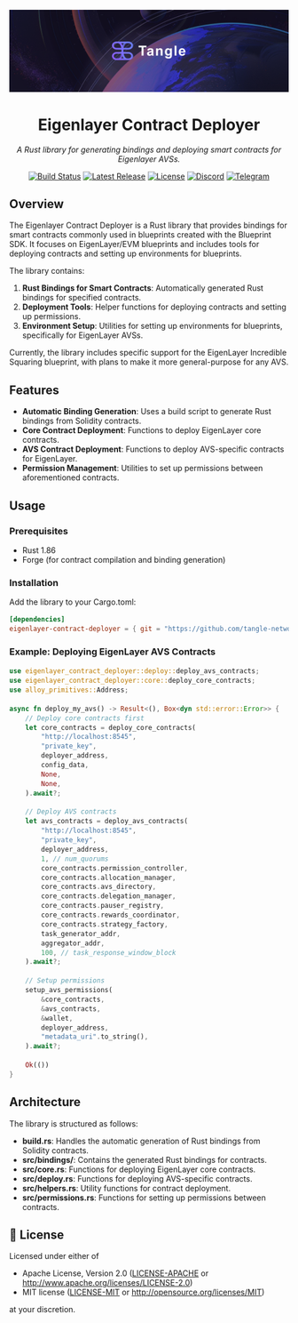 ![Tangle Network Banner](https://raw.githubusercontent.com/tangle-network/tangle/refs/heads/main/assets/Tangle%20%20Banner.png)

<h1 align="center">Eigenlayer Contract Deployer</h1>

<p align="center"><em>A Rust library for generating bindings and deploying smart contracts for Eigenlayer AVSs.</em></p>

<p align="center">
  <a href="https://github.com/tangle-network/eigenlayer-contract-deployer/actions"><img src="https://img.shields.io/github/actions/workflow/status/tangle-network/eigenlayer-contract-deployer/ci.yml?branch=main&logo=github" alt="Build Status"></a>
  <a href="https://github.com/tangle-network/eigenlayer-contract-deployer/releases"><img src="https://img.shields.io/github/v/release/tangle-network/eigenlayer-contract-deployer?sort=semver&display_name=release" alt="Latest Release"></a>
  <a href="https://github.com/tangle-network/eigenlayer-contract-deployer/blob/main/LICENSE"><img src="https://img.shields.io/github/license/tangle-network/eigenlayer-contract-deployer" alt="License"></a>
  <a href="https://discord.com/invite/cv8EfJu3Tn"><img src="https://img.shields.io/discord/833784453251596298?label=Discord" alt="Discord"></a>
  <a href="https://t.me/tanglenet"><img src="https://img.shields.io/endpoint?color=neon&url=https%3A%2F%2Ftg.sumanjay.workers.dev%2Ftanglenet" alt="Telegram"></a>
</p>

## Overview

The Eigenlayer Contract Deployer is a Rust library that provides bindings for smart contracts commonly used in blueprints created with the Blueprint SDK. It focuses on EigenLayer/EVM blueprints and includes tools for deploying contracts and setting up environments for blueprints.

The library contains:

1. **Rust Bindings for Smart Contracts**: Automatically generated Rust bindings for specified contracts.
2. **Deployment Tools**: Helper functions for deploying contracts and setting up permissions.
3. **Environment Setup**: Utilities for setting up environments for blueprints, specifically for EigenLayer AVSs.

Currently, the library includes specific support for the EigenLayer Incredible Squaring blueprint, with plans to make it more general-purpose for any AVS.

## Features

- **Automatic Binding Generation**: Uses a build script to generate Rust bindings from Solidity contracts.
- **Core Contract Deployment**: Functions to deploy EigenLayer core contracts.
- **AVS Contract Deployment**: Functions to deploy AVS-specific contracts for EigenLayer.
- **Permission Management**: Utilities to set up permissions between aforementioned contracts.

## Usage

### Prerequisites

- Rust 1.86
- Forge (for contract compilation and binding generation)

### Installation

Add the library to your Cargo.toml:

```toml
[dependencies]
eigenlayer-contract-deployer = { git = "https://github.com/tangle-network/eigenlayer-contract-deployer" }
```

### Example: Deploying EigenLayer AVS Contracts

```rust
use eigenlayer_contract_deployer::deploy::deploy_avs_contracts;
use eigenlayer_contract_deployer::core::deploy_core_contracts;
use alloy_primitives::Address;

async fn deploy_my_avs() -> Result<(), Box<dyn std::error::Error>> {
    // Deploy core contracts first
    let core_contracts = deploy_core_contracts(
        "http://localhost:8545",
        "private_key",
        deployer_address,
        config_data,
        None,
        None,
    ).await?;
    
    // Deploy AVS contracts
    let avs_contracts = deploy_avs_contracts(
        "http://localhost:8545",
        "private_key",
        deployer_address,
        1, // num_quorums
        core_contracts.permission_controller,
        core_contracts.allocation_manager,
        core_contracts.avs_directory,
        core_contracts.delegation_manager,
        core_contracts.pauser_registry,
        core_contracts.rewards_coordinator,
        core_contracts.strategy_factory,
        task_generator_addr,
        aggregator_addr,
        100, // task_response_window_block
    ).await?;
    
    // Setup permissions
    setup_avs_permissions(
        &core_contracts,
        &avs_contracts,
        &wallet,
        deployer_address,
        "metadata_uri".to_string(),
    ).await?;
    
    Ok(())
}
```

## Architecture

The library is structured as follows:

- **build.rs**: Handles the automatic generation of Rust bindings from Solidity contracts.
- **src/bindings/**: Contains the generated Rust bindings for contracts.
- **src/core.rs**: Functions for deploying EigenLayer core contracts.
- **src/deploy.rs**: Functions for deploying AVS-specific contracts.
- **src/helpers.rs**: Utility functions for contract deployment.
- **src/permissions.rs**: Functions for setting up permissions between contracts.

## 📜 License

Licensed under either of

* Apache License, Version 2.0
  ([LICENSE-APACHE](LICENSE-APACHE) or http://www.apache.org/licenses/LICENSE-2.0)
* MIT license
  ([LICENSE-MIT](LICENSE-MIT) or http://opensource.org/licenses/MIT)

at your discretion.
